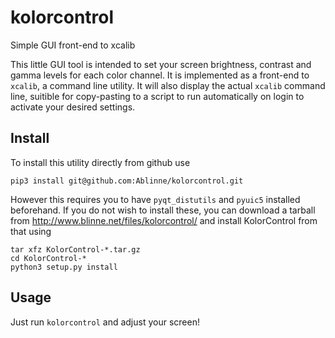 # kolorcontrol
Simple GUI front-end to xcalib

This little GUI tool is intended to set your screen brightness, contrast and gamma levels for each color channel. It is implemented as a front-end to `xcalib`, a command line utility. It will also display the actual `xcalib` command line, suitible for copy-pasting to a script to run automatically on login to activate your desired settings.

## Install

To install this utility directly from github use

```
pip3 install git@github.com:Ablinne/kolorcontrol.git
```

However this requires you to have `pyqt_distutils` and `pyuic5` installed beforehand.
If you do not wish to install these, you can download a tarball from
<http://www.blinne.net/files/kolorcontrol/> and install KolorControl from that using

```
tar xfz KolorControl-*.tar.gz
cd KolorControl-*
python3 setup.py install
```

## Usage

Just run `kolorcontrol` and adjust your screen!
